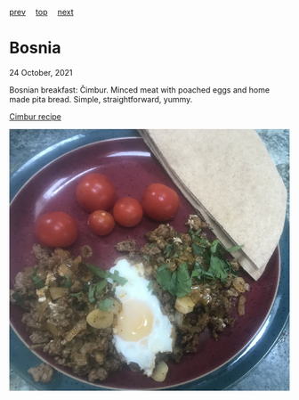 [prev](bolivia.md)&emsp;
[top](../index.md)&emsp;
[next](botswana.md)
# Bosnia
24 October, 2021


Bosnian breakfast: C&#780;imbur. Minced meat with poached eggs and
home made pita bread. Simple, straightforward, yummy.

[Cimbur recipe](https://www.all-thats-jas.com/meat-eggs-recipe-cimbur)

![Bosnian breakfast](images/bosnia.jpeg)